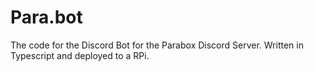 # Para.bot
The code for the Discord Bot for the Parabox Discord Server. Written in Typescript and deployed to a RPi. 
